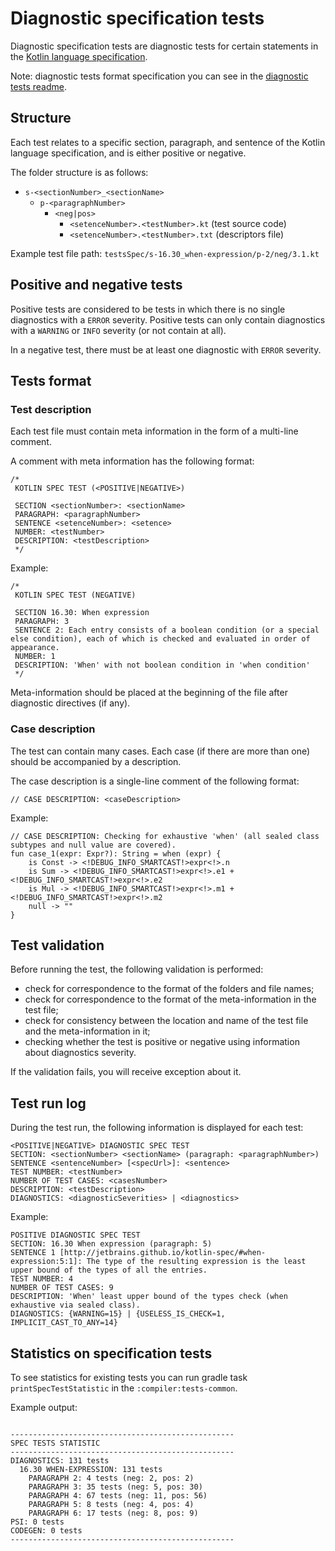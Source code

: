 # Diagnostic specification tests

Diagnostic specification tests are diagnostic tests for certain statements in the [Kotlin language specification](https://github.com/JetBrains/kotlin-spec).

Note: diagnostic tests format specification you can see in the [diagnostic tests readme](https://github.com/JetBrains/kotlin/blob/master/compiler/testData/diagnostics/ReadMe.md).

## Structure

Each test relates to a specific section, paragraph, and sentence of the Kotlin language specification, and is either positive or negative.

The folder structure is as follows:
* `s-<sectionNumber>_<sectionName>`
    * `p-<paragraphNumber>`
        * `<neg|pos>`
            * `<setenceNumber>.<testNumber>.kt` (test source code)
            * `<setenceNumber>.<testNumber>.txt` (descriptors file)

Example test file path: `testsSpec/s-16.30_when-expression/p-2/neg/3.1.kt`

## Positive and negative tests

Positive tests are considered to be tests in which there is no single diagnostics with a `ERROR` severity.
Positive tests can only contain diagnostics with a `WARNING` or `INFO` severity (or not contain at all).

In a negative test, there must be at least one diagnostic with `ERROR` severity.

## Tests format

### Test description

Each test file must contain meta information in the form of a multi-line comment.

A comment with meta information has the following format:
```
/*
 KOTLIN SPEC TEST (<POSITIVE|NEGATIVE>)

 SECTION <sectionNumber>: <sectionName>
 PARAGRAPH: <paragraphNumber>
 SENTENCE <setenceNumber>: <setence>
 NUMBER: <testNumber>
 DESCRIPTION: <testDescription>
 */
```
Example:
```
/*
 KOTLIN SPEC TEST (NEGATIVE)

 SECTION 16.30: When expression
 PARAGRAPH: 3
 SENTENCE 2: Each entry consists of a boolean condition (or a special else condition), each of which is checked and evaluated in order of appearance.
 NUMBER: 1
 DESCRIPTION: 'When' with not boolean condition in 'when condition'
 */
```

Meta-information should be placed at the beginning of the file after diagnostic directives (if any).

### Case description

The test can contain many cases.
Each case (if there are more than one) should be accompanied by a description.

The case description is a single-line comment of the following format:
```
// CASE DESCRIPTION: <caseDescription>
```
Example:
```
// CASE DESCRIPTION: Checking for exhaustive 'when' (all sealed class subtypes and null value are covered).
fun case_1(expr: Expr?): String = when (expr) {
    is Const -> <!DEBUG_INFO_SMARTCAST!>expr<!>.n
    is Sum -> <!DEBUG_INFO_SMARTCAST!>expr<!>.e1 + <!DEBUG_INFO_SMARTCAST!>expr<!>.e2
    is Mul -> <!DEBUG_INFO_SMARTCAST!>expr<!>.m1 + <!DEBUG_INFO_SMARTCAST!>expr<!>.m2
    null -> ""
}
```

## Test validation

Before running the test, the following validation is performed:
- check for correspondence to the format of the folders and file names;
- check for correspondence to the format of the meta-information in the test file;
- check for consistency between the location and name of the test file and the meta-information in it;
- checking whether the test is positive or negative using information about diagnostics severity.

If the validation fails, you will receive exception about it.

## Test run log

During the test run, the following information is displayed for each test:

```
<POSITIVE|NEGATIVE> DIAGNOSTIC SPEC TEST
SECTION: <sectionNumber> <sectionName> (paragraph: <paragraphNumber>)
SENTENCE <sentenceNumber> [<specUrl>]: <sentence>
TEST NUMBER: <testNumber>
NUMBER OF TEST CASES: <casesNumber>
DESCRIPTION: <testDescription>
DIAGNOSTICS: <diagnosticSeverities> | <diagnostics>
```
Example:
```
POSITIVE DIAGNOSTIC SPEC TEST
SECTION: 16.30 When expression (paragraph: 5)
SENTENCE 1 [http://jetbrains.github.io/kotlin-spec/#when-expression:5:1]: The type of the resulting expression is the least upper bound of the types of all the entries.
TEST NUMBER: 4
NUMBER OF TEST CASES: 9
DESCRIPTION: 'When' least upper bound of the types check (when exhaustive via sealed class).
DIAGNOSTICS: {WARNING=15} | {USELESS_IS_CHECK=1, IMPLICIT_CAST_TO_ANY=14}
```

## Statistics on specification tests

To see statistics for existing tests you can run gradle task `printSpecTestStatistic` in the `:compiler:tests-common`.

Example output:
```

--------------------------------------------------
SPEC TESTS STATISTIC
--------------------------------------------------
DIAGNOSTICS: 131 tests
  16.30 WHEN-EXPRESSION: 131 tests
    PARAGRAPH 2: 4 tests (neg: 2, pos: 2)
    PARAGRAPH 3: 35 tests (neg: 5, pos: 30)
    PARAGRAPH 4: 67 tests (neg: 11, pos: 56)
    PARAGRAPH 5: 8 tests (neg: 4, pos: 4)
    PARAGRAPH 6: 17 tests (neg: 8, pos: 9)
PSI: 0 tests
CODEGEN: 0 tests
--------------------------------------------------

```